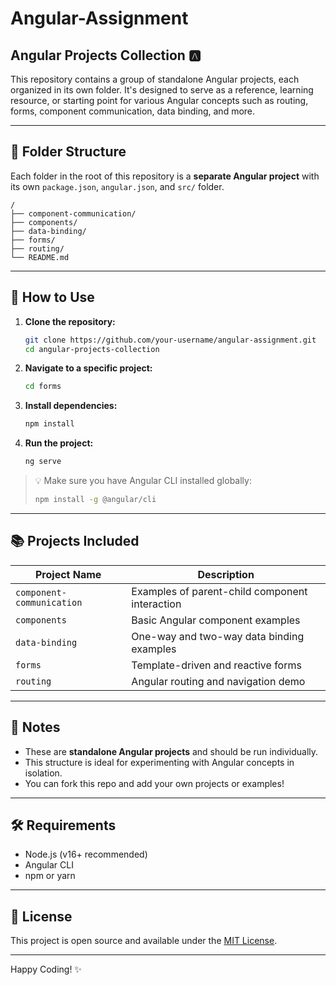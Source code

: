 # Angular-Assignment

## Angular Projects Collection 🅰️

This repository contains a group of standalone Angular projects, each organized in its own folder. It's designed to serve as a reference, learning resource, or starting point for various Angular concepts such as routing, forms, component communication, data binding, and more.

---

## 📁 Folder Structure

Each folder in the root of this repository is a **separate Angular project** with its own `package.json`, `angular.json`, and `src/` folder.

```
/
├── component-communication/
├── components/
├── data-binding/
├── forms/
├── routing/
└── README.md
```

---

## 🚀 How to Use

1. **Clone the repository:**
   ```bash
   git clone https://github.com/your-username/angular-assignment.git
   cd angular-projects-collection
   ```

2. **Navigate to a specific project:**
   ```bash
   cd forms
   ```

3. **Install dependencies:**
   ```bash
   npm install
   ```

4. **Run the project:**
   ```bash
   ng serve
   ```

> 💡 Make sure you have Angular CLI installed globally:
> ```bash
> npm install -g @angular/cli
> ```

---

## 📚 Projects Included

| Project Name              | Description                                   |
|--------------------------|-----------------------------------------------|
| `component-communication`| Examples of parent-child component interaction |
| `components`             | Basic Angular component examples               |
| `data-binding`           | One-way and two-way data binding examples      |
| `forms`                  | Template-driven and reactive forms             |
| `routing`                | Angular routing and navigation demo            |

---

## 📌 Notes

- These are **standalone Angular projects** and should be run individually.
- This structure is ideal for experimenting with Angular concepts in isolation.
- You can fork this repo and add your own projects or examples!

---

## 🛠 Requirements

- Node.js (v16+ recommended)
- Angular CLI
- npm or yarn

---

## 📄 License

This project is open source and available under the [MIT License](LICENSE).

---

Happy Coding! ✨
